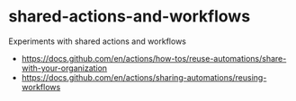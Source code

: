 # shared-actions-and-workflows

Experiments with shared actions and workflows
- https://docs.github.com/en/actions/how-tos/reuse-automations/share-with-your-organization
- https://docs.github.com/en/actions/sharing-automations/reusing-workflows
